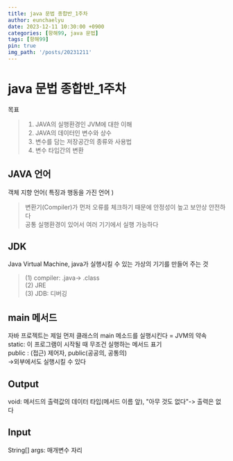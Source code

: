 ```yaml
---
title: java 문법 종합반_1주차
author: eunchaelyu
date: 2023-12-11 10:30:00 +0900
categories: [항해99, java 문법]
tags: [항해99]
pin: true
img_path: '/posts/20231211'
---
```


# java 문법 종합반_1주차    
  목표
> 1. JAVA의 실행환경인 JVM에 대한 이해  
> 2. JAVA의 데이터인 변수와 상수  
> 3. 변수를 담는 저장공간의 종류와 사용법  
> 4. 변수 타입간의 변환  


## JAVA 언어  
  객체 지향 언어( 특징과 행동을 가진 언어 )  
> 변환기(Compiler)가 먼저 오류를 체크하기 때문에 안정성이 높고 보안상 안전하다  
> 공통 실행환경이 있어서 여러 기기에서 실행 가능하다  

## JDK
  Java Virtual Machine, java가 실행시킬 수 있는 가상의 기기를 만들어 주는 것
> (1) compiler:  .java-> .class  
> (2) JRE  
> (3) JDB: 디버깅  

## main 메서드
자바 프로젝트는 제일 먼저 클래스의 main 메소드를 실행시킨다 = JVM의 약속  
static: 이 프로그램이 시작될 때 무조건 실행하는 메서드 표기  
public : (접근) 제어자, public(공공의, 공통의)  
->외부에서도 실행시킬 수 있다  

## Output
void: 메서드의 출력값의 데이터 타입(메서드 이름 앞), "아무 것도 없다"-> 출력은 없다  

## Input  
String[] args: 매개변수 자리  
